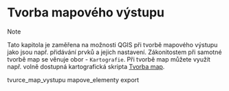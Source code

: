 # Tvorba mapového výstupu

> [!NOTE]
> Tato kapitola je zaměřena na možnosti QGIS při tvorbě mapového výstupu
> jako jsou např. přidávání prvků a jejich nastavení. Zákonitostem při
> samotné tvorbě map se věnuje obor - `Kartografie`. Při tvorbě map
> můžete využít např. volně dostupná kartografická skripta [Tvorba
> map](https://tvorbamap.osu.cz/).

<div class="toctree" maxdepth="2">

tvurce_map_vystupu mapove_elementy export

</div>

